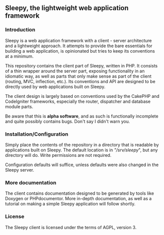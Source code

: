 ## Sleepy, the lightweight web application framework

### Introduction

Sleepy is a web application framework with a client - server architecture and a
lightweight approach. It attempts to provide the bare essentials for building a
web application, is opinionated but tries to keep its conventions at a minimum.

This repository contains the client part of Sleepy, written in PHP. It consists
of a thin wrapper around the server part, exposing functionality in an idiomatic
way, as well as parts that only make sense as part of the client (routing, MVC,
inflection, etc.). Its conventions and API are designed to be directly used by
web applications built on Sleepy.

The client design is largely based on conventions used by the CakePHP and
CodeIgniter frameworks, especially the router, dispatcher and database module
parts.

Be aware that this is **alpha software**, and as such is functionally incomplete and
quite possibly contains bugs. Don't say I didn't warn you.

### Installation/Configuration

Simply place the contents of the repository in a directory that is readable by
applications built on Sleepy. The default location is in *"/srv/sleepy*", but any
directory will do. Write permissions are not required.

Configuration defaults will suffice, unless defaults were also changed in the
Sleepy server.

### More documentation

The client contains documentation designed to be generated by tools like Doxygen
or PHPdocumentor. More in-depth documentation, as well as a tutorial on making
a simple Sleepy application will follow shortly.

### License

The Sleepy client is licensed under the terms of AGPL, version 3.
